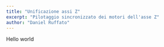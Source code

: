 ```yaml
---
title: "Unificazione assi Z"
excerpt: "Pilotaggio sincronizzato dei motori dell'asse Z"
author: "Daniel Ruffato"
---
```


Hello world






